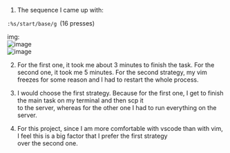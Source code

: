 1. The sequence I came up with:  

`:%s/start/base/g `(16 presses)  

img:  
![image](https://i.imgur.com/H3jdLgB.png)  
![image](https://i.imgur.com/DduSBTm.png)  

2. For the first one, it took me about 3 minutes to finish the task. For the second one, it took me 5 minutes. For the second strategy, my vim  
freezes for some reason and I had to restart the whole process.

3. I would choose the first strategy. Because for the first one, I get to finish the main task on my terminal and then scp it  
to the server, whereas for the other one I had to run everything on the server. 

4. For this project, since I am more comfortable with vscode than with vim, I feel this is a big factor that I prefer the first strategy   
over the second one.

